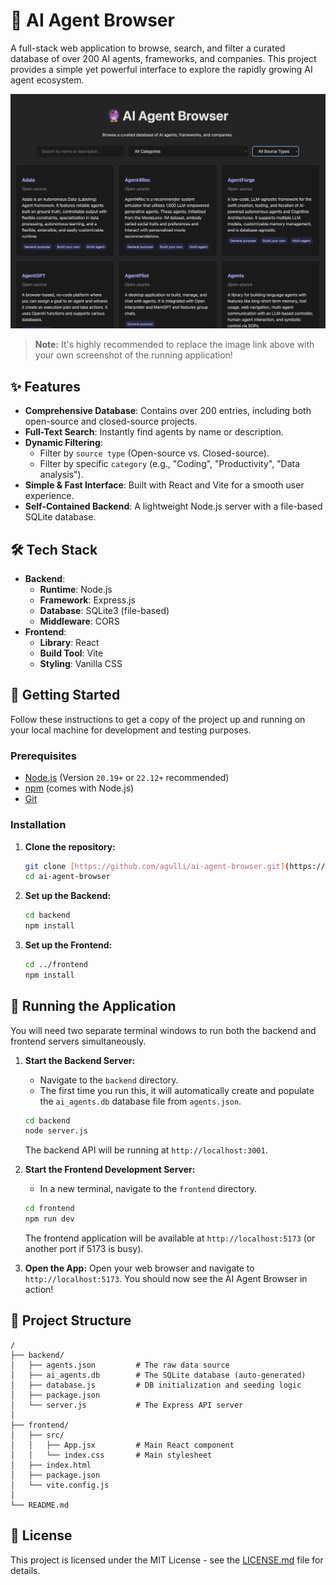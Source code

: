 # 🔮 AI Agent Browser

A full-stack web application to browse, search, and filter a curated database of over 200 AI agents, frameworks, and companies. This project provides a simple yet powerful interface to explore the rapidly growing AI agent ecosystem.

![AI Agent Browser Screenshot](agent_browse.png)
> **Note:** It's highly recommended to replace the image link above with your own screenshot of the running application!

## ✨ Features

-   **Comprehensive Database**: Contains over 200 entries, including both open-source and closed-source projects.
-   **Full-Text Search**: Instantly find agents by name or description.
-   **Dynamic Filtering**:
    -   Filter by `source type` (Open-source vs. Closed-source).
    -   Filter by specific `category` (e.g., "Coding", "Productivity", "Data analysis").
-   **Simple & Fast Interface**: Built with React and Vite for a smooth user experience.
-   **Self-Contained Backend**: A lightweight Node.js server with a file-based SQLite database.

## 🛠️ Tech Stack

-   **Backend**:
    -   **Runtime**: Node.js
    -   **Framework**: Express.js
    -   **Database**: SQLite3 (file-based)
    -   **Middleware**: CORS
-   **Frontend**:
    -   **Library**: React
    -   **Build Tool**: Vite
    -   **Styling**: Vanilla CSS

## 🚀 Getting Started

Follow these instructions to get a copy of the project up and running on your local machine for development and testing purposes.

### Prerequisites

-   [Node.js](https://nodejs.org/) (Version `20.19+` or `22.12+` recommended)
-   [npm](https://www.npmjs.com/) (comes with Node.js)
-   [Git](https://git-scm.com/)

### Installation

1.  **Clone the repository:**
    ```bash
    git clone [https://github.com/agulli/ai-agent-browser.git](https://github.com/agulli/ai-agent-browser.git)
    cd ai-agent-browser
    ```

2.  **Set up the Backend:**
    ```bash
    cd backend
    npm install
    ```

3.  **Set up the Frontend:**
    ```bash
    cd ../frontend
    npm install
    ```

## 🏃 Running the Application

You will need two separate terminal windows to run both the backend and frontend servers simultaneously.

1.  **Start the Backend Server:**
    -   Navigate to the `backend` directory.
    -   The first time you run this, it will automatically create and populate the `ai_agents.db` database file from `agents.json`.
    ```bash
    cd backend
    node server.js
    ```
    The backend API will be running at `http://localhost:3001`.

2.  **Start the Frontend Development Server:**
    -   In a new terminal, navigate to the `frontend` directory.
    ```bash
    cd frontend
    npm run dev
    ```
    The frontend application will be available at `http://localhost:5173` (or another port if 5173 is busy).

3.  **Open the App:**
    Open your web browser and navigate to `http://localhost:5173`. You should now see the AI Agent Browser in action!

## 📁 Project Structure

```
/
├── backend/
│   ├── agents.json         # The raw data source
│   ├── ai_agents.db        # The SQLite database (auto-generated)
│   ├── database.js         # DB initialization and seeding logic
│   ├── package.json
│   └── server.js           # The Express API server
│
├── frontend/
│   ├── src/
│   │   ├── App.jsx         # Main React component
│   │   └── index.css       # Main stylesheet
│   ├── index.html
│   ├── package.json
│   └── vite.config.js
│
└── README.md
```

## 📄 License

This project is licensed under the MIT License - see the [LICENSE.md](LICENSE.md) file for details.
